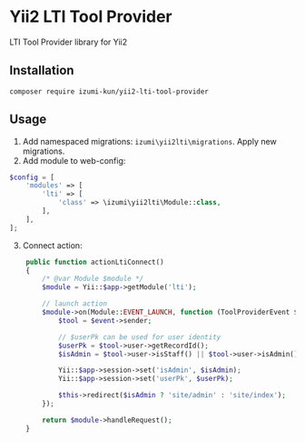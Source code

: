 Yii2 LTI Tool Provider
======================

LTI Tool Provider library for Yii2

Installation
------------

```
composer require izumi-kun/yii2-lti-tool-provider
```

Usage
-----

1. Add namespaced migrations: `izumi\yii2lti\migrations`. Apply new migrations.
2. Add module to web-config:

```php
$config = [
    'modules' => [
        'lti' => [
            'class' => \izumi\yii2lti\Module::class,
        ],
    ],
];
```

3. Connect action:

```php
    public function actionLtiConnect()
    {
        /* @var Module $module */
        $module = Yii::$app->getModule('lti');

        // launch action
        $module->on(Module::EVENT_LAUNCH, function (ToolProviderEvent $event){
            $tool = $event->sender;

            // $userPk can be used for user identity
            $userPk = $tool->user->getRecordId();
            $isAdmin = $tool->user->isStaff() || $tool->user->isAdmin();

            Yii::$app->session->set('isAdmin', $isAdmin);
            Yii::$app->session->set('userPk', $userPk);

            $this->redirect($isAdmin ? 'site/admin' : 'site/index');
        });

        return $module->handleRequest();
    }
```
